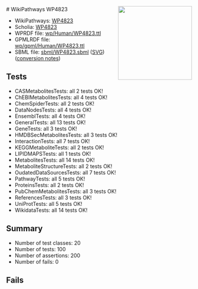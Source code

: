 <img style="float: right; width: 200px" src="../logo.png" />
# WikiPathways WP4823

* WikiPathways: [WP4823](https://identifiers.org/wikipathways:WP4823)
* Scholia: [WP4823](https://scholia.toolforge.org/wikipathways/WP4823)
* WPRDF file: [wp/Human/WP4823.ttl](../wp/Human/WP4823.ttl)
* GPMLRDF file: [wp/gpml/Human/WP4823.ttl](../wp/gpml/Human/WP4823.ttl)
* SBML file: [sbml/WP4823.sbml](../sbml/WP4823.sbml) ([SVG](../sbml/WP4823.svg)) ([conversion notes](../sbml/WP4823.txt))

## Tests
* CASMetabolitesTests: all 2 tests OK!
* ChEBIMetabolitesTests: all 4 tests OK!
* ChemSpiderTests: all 2 tests OK!
* DataNodesTests: all 4 tests OK!
* EnsemblTests: all 4 tests OK!
* GeneralTests: all 13 tests OK!
* GeneTests: all 3 tests OK!
* HMDBSecMetabolitesTests: all 3 tests OK!
* InteractionTests: all 7 tests OK!
* KEGGMetaboliteTests: all 2 tests OK!
* LIPIDMAPSTests: all 1 tests OK!
* MetabolitesTests: all 14 tests OK!
* MetaboliteStructureTests: all 2 tests OK!
* OudatedDataSourcesTests: all 7 tests OK!
* PathwayTests: all 5 tests OK!
* ProteinsTests: all 2 tests OK!
* PubChemMetabolitesTests: all 3 tests OK!
* ReferencesTests: all 3 tests OK!
* UniProtTests: all 5 tests OK!
* WikidataTests: all 14 tests OK!


## Summary

* Number of test classes: 20
* Number of tests: 100
* Number of assertions: 200
* Number of fails: 0

## Fails

